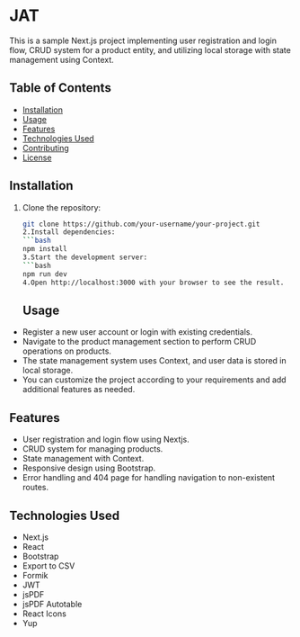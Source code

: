 # JAT

This is a sample Next.js project implementing user registration and login flow, CRUD system for a product entity, and utilizing local storage with state management using Context.

## Table of Contents

- [Installation](#installation)
- [Usage](#usage)
- [Features](#features)
- [Technologies Used](#technologies-used)
- [Contributing](#contributing)
- [License](#license)

## Installation

1. Clone the repository:

   ````bash
   git clone https://github.com/your-username/your-project.git
   2.Install dependencies:
   ```bash
   npm install
   3.Start the development server:
   ```bash
   npm run dev
   4.Open http://localhost:3000 with your browser to see the result.
   ````

   ## Usage

- Register a new user account or login with existing credentials.
- Navigate to the product management section to perform CRUD operations on products.
- The state management system uses Context, and user data is stored in local storage.
- You can customize the project according to your requirements and add additional features as needed.

## Features

- User registration and login flow using Nextjs.
- CRUD system for managing products.
- State management with Context.
- Responsive design using Bootstrap.
- Error handling and 404 page for handling navigation to non-existent routes.

## Technologies Used

- Next.js
- React
- Bootstrap
- Export to CSV
- Formik
- JWT
- jsPDF
- jsPDF Autotable
- React Icons
- Yup
